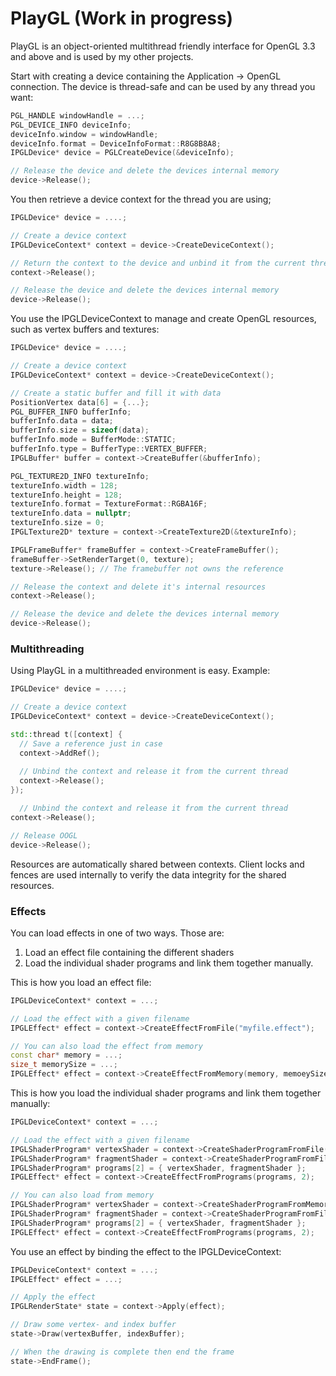 # PlayGL (Work in progress) #

PlayGL is an object-oriented multithread friendly interface for OpenGL 3.3 and above and is used by my other projects.

Start with creating a device containing the Application -> OpenGL connection. The device is thread-safe and can be used by any thread you want:
```cpp
PGL_HANDLE windowHandle = ...;
PGL_DEVICE_INFO deviceInfo;
deviceInfo.window = windowHandle;
deviceInfo.format = DeviceInfoFormat::R8G8B8A8;
IPGLDevice* device = PGLCreateDevice(&deviceInfo);

// Release the device and delete the devices internal memory
device->Release();
```

You then retrieve a device context for the thread you are using;
```cpp
IPGLDevice* device = ....;

// Create a device context
IPGLDeviceContext* context = device->CreateDeviceContext();

// Return the context to the device and unbind it from the current thread
context->Release();

// Release the device and delete the devices internal memory
device->Release();
```

You use the IPGLDeviceContext to manage and create OpenGL resources, such as vertex buffers and textures:
```cpp
IPGLDevice* device = ....;

// Create a device context
IPGLDeviceContext* context = device->CreateDeviceContext();

// Create a static buffer and fill it with data
PositionVertex data[6] = {...};
PGL_BUFFER_INFO bufferInfo;
bufferInfo.data = data;
bufferInfo.size = sizeof(data);
bufferInfo.mode = BufferMode::STATIC;
bufferInfo.type = BufferType::VERTEX_BUFFER;
IPGLBuffer* buffer = context->CreateBuffer(&bufferInfo);

PGL_TEXTURE2D_INFO textureInfo;
textureInfo.width = 128;
textureInfo.height = 128;
textureInfo.format = TextureFormat::RGBA16F;
textureInfo.data = nullptr;
textureInfo.size = 0;
IPGLTexture2D* texture = context->CreateTexture2D(&textureInfo);

IPGLFrameBuffer* frameBuffer = context->CreateFrameBuffer();
frameBuffer->SetRenderTarget(0, texture);
texture->Release(); // The framebuffer not owns the reference

// Release the context and delete it's internal resources
context->Release();

// Release the device and delete the devices internal memory
device->Release();
```

### Multithreading ###

Using PlayGL in a multithreaded environment is easy. Example:
```cpp
IPGLDevice* device = ....;

// Create a device context
IPGLDeviceContext* context = device->CreateDeviceContext();

std::thread t([context] {
  // Save a reference just in case
  context->AddRef();
  
  // Unbind the context and release it from the current thread
  context->Release();
});

  // Unbind the context and release it from the current thread
context->Release();

// Release OOGL
device->Release();
```

Resources are automatically shared between contexts. Client locks and fences are used internally to verify the data integrity for the shared resources.

### Effects ###

You can load effects in one of two ways. Those are:

1. Load an effect file containing the different shaders
2. Load the individual shader programs and link them together manually.

This is how you load an effect file:

```cpp
IPGLDeviceContext* context = ...;

// Load the effect with a given filename
IPGLEffect* effect = context->CreateEffectFromFile("myfile.effect");

// You can also load the effect from memory
const char* memory = ...;
size_t memorySize = ...;
IPGLEffect* effect = context->CreateEffectFromMemory(memory, memoeySize);
```

This is how you load the individual shader programs and link them together manually:

```cpp
IPGLDeviceContext* context = ...;

// Load the effect with a given filename
IPGLShaderProgram* vertexShader = context->CreateShaderProgramFromFile("myfile.vs", ShaderProgramType::VERTEX_SHADER);
IPGLShaderProgram* fragmentShader = context->CreateShaderProgramFromFile("myfile.fs", ShaderProgramType::FRAGMENT_SHADER);
IPGLShaderProgram* programs[2] = { vertexShader, fragmentShader };
IPGLEffect* effect = context->CreateEffectFromPrograms(programs, 2);

// You can also load from memory
IPGLShaderProgram* vertexShader = context->CreateShaderProgramFromMemory(memoryPtr, memorySize, ShaderProgramType::VERTEX_SHADER);
IPGLShaderProgram* fragmentShader = context->CreateShaderProgramFromFile(fragMemoryPtr, fragMemorySize, ShaderProgramType::FRAGMENT_SHADER);
IPGLShaderProgram* programs[2] = { vertexShader, fragmentShader };
IPGLEffect* effect = context->CreateEffectFromPrograms(programs, 2);
```

You use an effect by binding the effect to the IPGLDeviceContext:

```cpp
IPGLDeviceContext* context = ...;
IPGLEffect* effect = ...;

// Apply the effect
IPGLRenderState* state = context->Apply(effect);

// Draw some vertex- and index buffer
state->Draw(vertexBuffer, indexBuffer);

// When the drawing is complete then end the frame
state->EndFrame();
```
